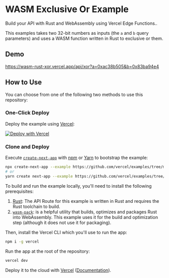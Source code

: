 # WASM Exclusive Or Example

Build your API with Rust and WebAssembly using Vercel Edge Functions..

This examples takes two 32-bit numbers as inputs (the `a` and `b` query parameters) and uses a WASM function written in Rust to exclusive or them.

## Demo

https://wasm-rust-xor.vercel.app/api/xor?a=0xac38b505&b=0x83ba94e4

## How to Use

You can choose from one of the following two methods to use this repository:

### One-Click Deploy

Deploy the example using [Vercel](https://vercel.com?utm_source=github&utm_medium=readme&utm_campaign=vercel-examples):

[![Deploy with Vercel](https://vercel.com/button)](https://vercel.com/new/git/external?repository-url=https://github.com/vercel/examples/tree/main/edge-api-routes/wasm-rust-xor&project-name=wasm-rust-xor&repository-name=wasm-rust-xor)

### Clone and Deploy

Execute [`create-next-app`](https://github.com/vercel/next.js/tree/main/packages/create-next-app) with [npm](https://docs.npmjs.com/cli/init) or [Yarn](https://yarnpkg.com/lang/en/docs/cli/create/) to bootstrap the example:

```bash
npx create-next-app --example https://github.com/vercel/examples/tree/main/edge-api-routes/wasm-rust-xor wasm-rust-xor
# or
yarn create next-app --example https://github.com/vercel/examples/tree/main/edge-api-routes/wasm-rust-xor wasm-rust-xor
```

To build and run the example locally, you'll need to install the following prerequisites:

1. [Rust](https://www.rust-lang.org/tools/install): The API Route for this example is written in Rust and requires the Rust toolchain to build.
2. [`wasm-pack`](https://rustwasm.github.io/wasm-pack/installer/): is a helpful utility that builds, optimizes and packages Rust into WebAssembly. This example uses it for the build and optimization step (although it does not use it for packaging).

Then, install the Vercel CLI which you'll use to run the app:

```bash
npm i -g vercel
```

Run the app at the root of the repository:

```bash
vercel dev
```

Deploy it to the cloud with [Vercel](https://vercel.com/new?utm_source=github&utm_medium=readme&utm_campaign=edge-middleware-eap) ([Documentation](https://nextjs.org/docs/deployment)).
